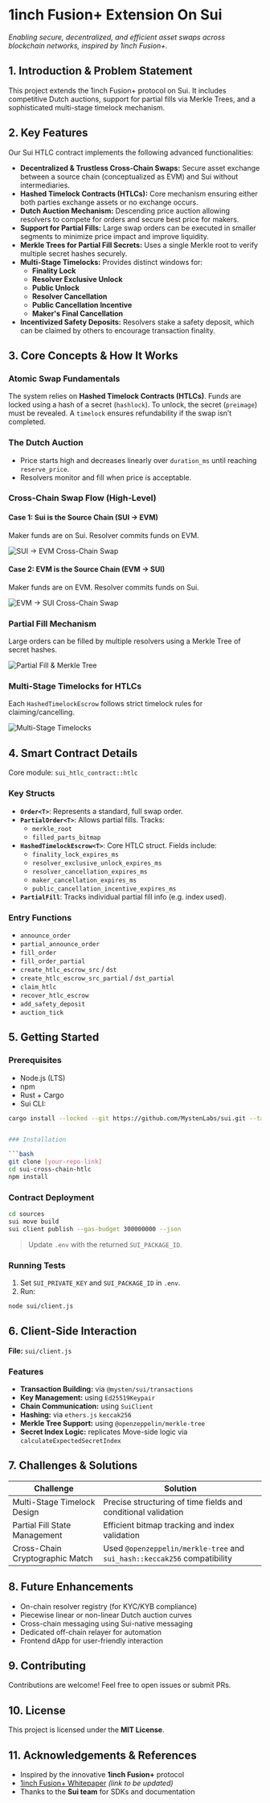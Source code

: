 # 1inch Fusion+ Extension On Sui

_Enabling secure, decentralized, and efficient asset swaps across blockchain networks, inspired by 1inch Fusion+._

## 1. Introduction & Problem Statement

This project extends the 1inch Fusion+ protocol on Sui. It includes competitive Dutch auctions, support for partial fills via Merkle Trees, and a sophisticated multi-stage timelock mechanism.

## 2. Key Features

Our Sui HTLC contract implements the following advanced functionalities:

- **Decentralized & Trustless Cross-Chain Swaps:** Secure asset exchange between a source chain (conceptualized as EVM) and Sui without intermediaries.
- **Hashed Timelock Contracts (HTLCs):** Core mechanism ensuring either both parties exchange assets or no exchange occurs.
- **Dutch Auction Mechanism:** Descending price auction allowing resolvers to compete for orders and secure best price for makers.
- **Support for Partial Fills:** Large swap orders can be executed in smaller segments to minimize price impact and improve liquidity.
- **Merkle Trees for Partial Fill Secrets:** Uses a single Merkle root to verify multiple secret hashes securely.
- **Multi-Stage Timelocks:** Provides distinct windows for:
  - **Finality Lock**
  - **Resolver Exclusive Unlock**
  - **Public Unlock**
  - **Resolver Cancellation**
  - **Public Cancellation Incentive**
  - **Maker's Final Cancellation**
- **Incentivized Safety Deposits:** Resolvers stake a safety deposit, which can be claimed by others to encourage transaction finality.

## 3. Core Concepts & How It Works

### Atomic Swap Fundamentals

The system relies on **Hashed Timelock Contracts (HTLCs)**. Funds are locked using a hash of a secret (`hashlock`). To unlock, the secret (`preimage`) must be revealed. A `timelock` ensures refundability if the swap isn’t completed.

### The Dutch Auction

- Price starts high and decreases linearly over `duration_ms` until reaching `reserve_price`.
- Resolvers monitor and fill when price is acceptable.

### Cross-Chain Swap Flow (High-Level)

#### Case 1: Sui is the Source Chain (SUI → EVM)
Maker funds are on Sui. Resolver commits funds on EVM.

![SUI → EVM Cross-Chain Swap](https://github.com/user-attachments/assets/e76cb5a4-fbf0-498b-b619-572f0c2f8bb6)

#### Case 2: EVM is the Source Chain (EVM → SUI)
Maker funds are on EVM. Resolver commits funds on Sui.

![EVM → SUI Cross-Chain Swap](https://github.com/user-attachments/assets/22fb8415-aeb5-4ff0-ae42-bd73648a7a18)

### Partial Fill Mechanism

Large orders can be filled by multiple resolvers using a Merkle Tree of secret hashes.

![Partial Fill & Merkle Tree](https://github.com/user-attachments/assets/1b19442d-2615-45ff-9408-119fc5765eca)

### Multi-Stage Timelocks for HTLCs

Each `HashedTimelockEscrow` follows strict timelock rules for claiming/cancelling.

![Multi-Stage Timelocks](https://github.com/user-attachments/assets/fa102477-6d4e-4132-a97d-c428e847bbe9)

## 4. Smart Contract Details

Core module: `sui_htlc_contract::htlc`

### Key Structs

- **`Order<T>`**: Represents a standard, full swap order.
- **`PartialOrder<T>`**: Allows partial fills. Tracks:
  - `merkle_root`
  - `filled_parts_bitmap`
- **`HashedTimelockEscrow<T>`**: Core HTLC struct. Fields include:
  - `finality_lock_expires_ms`
  - `resolver_exclusive_unlock_expires_ms`
  - `resolver_cancellation_expires_ms`
  - `maker_cancellation_expires_ms`
  - `public_cancellation_incentive_expires_ms`
- **`PartialFill`**: Tracks individual partial fill info (e.g. index used).

### Entry Functions

- `announce_order`
- `partial_announce_order`
- `fill_order`
- `fill_order_partial`
- `create_htlc_escrow_src` / `dst`
- `create_htlc_escrow_src_partial` / `dst_partial`
- `claim_htlc`
- `recover_htlc_escrow`
- `add_safety_deposit`
- `auction_tick`


## 5. Getting Started

### Prerequisites

- Node.js (LTS)
- npm
- Rust + Cargo
- Sui CLI:

```bash
cargo install --locked --git https://github.com/MystenLabs/sui.git --tag devnet sui


### Installation

```bash
git clone [your-repo-link]
cd sui-cross-chain-htlc
npm install
```

### Contract Deployment

```bash
cd sources
sui move build
sui client publish --gas-budget 300000000 --json
```

> Update `.env` with the returned `SUI_PACKAGE_ID`.

### Running Tests

1. Set `SUI_PRIVATE_KEY` and `SUI_PACKAGE_ID` in `.env`.
2. Run:

```bash
node sui/client.js
```

## 6. Client-Side Interaction

**File:** `sui/client.js`

### Features

- **Transaction Building:** via `@mysten/sui/transactions`
- **Key Management:** using `Ed25519Keypair`
- **Chain Communication:** using `SuiClient`
- **Hashing:** via `ethers.js` `keccak256`
- **Merkle Tree Support:** using `@openzeppelin/merkle-tree`
- **Secret Index Logic:** replicates Move-side logic via `calculateExpectedSecretIndex`

## 7. Challenges & Solutions

| Challenge                         | Solution                                                                 |
|----------------------------------|--------------------------------------------------------------------------|
| Multi-Stage Timelock Design      | Precise structuring of time fields and conditional validation            |
| Partial Fill State Management    | Efficient bitmap tracking and index validation                           |
| Cross-Chain Cryptographic Match  | Used `@openzeppelin/merkle-tree` and `sui_hash::keccak256` compatibility |

## 8. Future Enhancements

- On-chain resolver registry (for KYC/KYB compliance)
- Piecewise linear or non-linear Dutch auction curves
- Cross-chain messaging using Sui-native messaging
- Dedicated off-chain relayer for automation
- Frontend dApp for user-friendly interaction

## 9. Contributing

Contributions are welcome! Feel free to open issues or submit PRs.

## 10. License

This project is licensed under the **MIT License**.

## 11. Acknowledgements & References

- Inspired by the innovative **1inch Fusion+** protocol  
- [1inch Fusion+ Whitepaper](#) *(link to be updated)*  
- Thanks to the **Sui team** for SDKs and documentation
